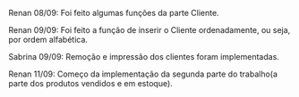 Renan 08/09: 
Foi feito algumas funções da parte Cliente.

Renan 09/09:
Foi feito a função de inserir o Cliente ordenadamente, ou seja, por ordem alfabética.

Sabrina 09/09:
Remoção e impressão dos clientes foram implementadas.

Renan 11/09:
Começo da implementação da segunda parte do trabalho(a parte dos produtos vendidos e em estoque).

